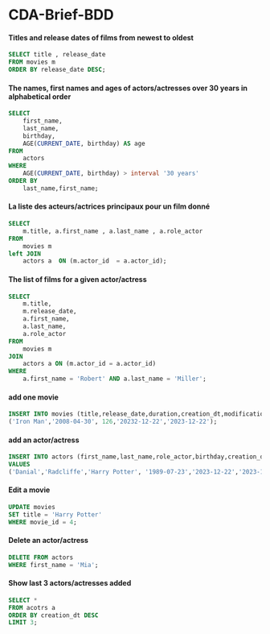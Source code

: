 # CDA-Brief-BDD

#### Titles and release dates of films from newest to oldest

```sql
SELECT title , release_date
FROM movies m
ORDER BY release_date DESC;
```

#### The names, first names and ages of actors/actresses over 30 years in alphabetical order

```sql
SELECT
    first_name,
    last_name,
    birthday,
    AGE(CURRENT_DATE, birthday) AS age
FROM
    actors
WHERE
    AGE(CURRENT_DATE, birthday) > interval '30 years'
ORDER BY
    last_name,first_name;
```

#### La liste des acteurs/actrices principaux pour un film donné

```sql
SELECT
    m.title, a.first_name , a.last_name , a.role_actor
FROM
    movies m
left JOIN
    actors a  ON (m.actor_id  = a.actor_id);
```

#### The list of films for a given actor/actress

```sql
SELECT
    m.title,
    m.release_date,
    a.first_name,
    a.last_name,
    a.role_actor
FROM
    movies m
JOIN
    actors a ON (m.actor_id = a.actor_id)
WHERE
    a.first_name = 'Robert' AND a.last_name = 'Miller';
```

#### add one movie

```sql
INSERT INTO movies (title,release_date,duration,creation_dt,modification_dt) VALUES
('Iron Man','2008-04-30', 126,'20232-12-22','2023-12-22');
```

#### add an actor/actress

```sql
INSERT INTO actors (first_name,last_name,role_actor,birthday,creation_dt,modification_dt)
VALUES
('Danial','Radcliffe','Harry Potter', '1989-07-23','2023-12-22','2023-12-22');
```

#### Edit a movie

```sql
UPDATE movies
SET title = 'Harry Potter'
WHERE movie_id = 4;
```

#### Delete an actor/actress

```sql
DELETE FROM actors
WHERE first_name = 'Mia';
```

#### Show last 3 actors/actresses added

```sql
SELECT *
FROM acotrs a
ORDER BY creation_dt DESC
LIMIT 3;
```
